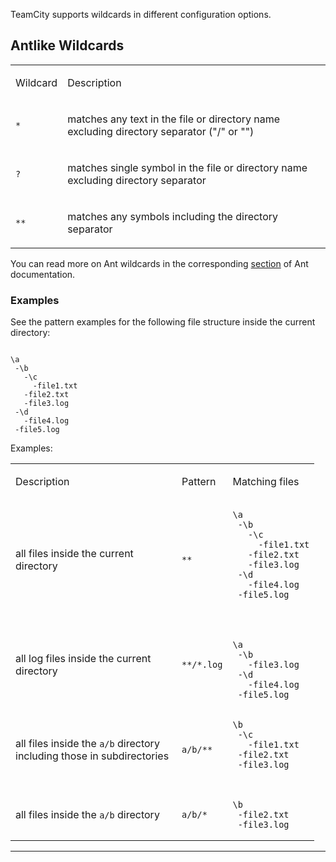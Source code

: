 [//]: # (title: Wildcards)
[//]: # (auxiliary-id: Wildcards)

TeamCity supports wildcards in different configuration options.


## Antlike Wildcards


<table>
<tr>

<td>

Wildcard 

</td>


<td>

Description 

</td>
</tr>
<tr>


<td>

`*`    


</td>


<td>

matches any text in the file or directory name excluding directory separator ("/" or "\")


</td>
</tr>
<tr>


<td>

 `?`     


</td>


<td>

matches single symbol in the file or directory name excluding directory separator 


</td>
</tr>
<tr>


<td>

`**`

</td>


<td>

matches any symbols including the directory separator

</td>
</tr>
</table>

You can read more on Ant wildcards in the corresponding [section](http://ant.apache.org/manual/dirtasks.html#patterns) of Ant documentation.

### Examples

See the pattern examples for the following file structure inside the current directory:

```Shell

\a
 -\b
   -\c
     -file1.txt
   -file2.txt
   -file3.log
 -\d
   -file4.log
 -file5.log
```

Examples:

<table>
<tr>


<td width="250">

Description

</td>

<td>

Pattern

</td>


<td>

Matching files

</td>
</tr>
<tr>

<td>

all files inside the current directory

</td>

<td>

`**`

</td>

<td>

```Shell
\a
 -\b
   -\c
     -file1.txt
   -file2.txt
   -file3.log
 -\d
   -file4.log
 -file5.log
 
```

</td>
</tr>
<tr>

<td>

all log files inside the current directory

</td>


<td>

`**/*.log`

</td>

<td>

```Shell

\a
 -\b
   -file3.log
 -\d
   -file4.log
 -file5.log
 ```

</td>
</tr>
<tr>


<td>

all files inside the `a/b` directory including those in subdirectories

</td>

<td>

`a/b/**`

</td>

<td>

```Shell
\b
 -\c
   -file1.txt
 -file2.txt
 -file3.log
 
```

</td>
</tr>
<tr>

<td>

all files inside the `a/b` directory

</td>

<td>

`a/b/*`

</td>

<td>

```Shell
\b
 -file2.txt
 -file3.log
```

</td>
</tr>
</table>

__ __